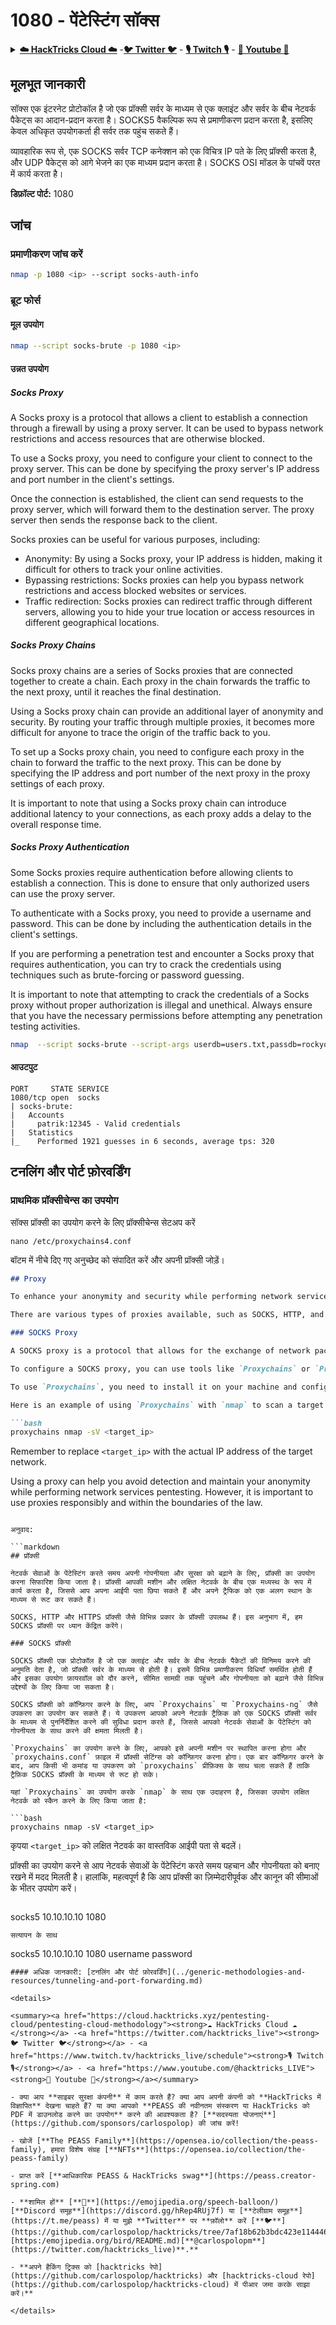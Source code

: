 # 1080 - पेंटेस्टिंग सॉक्स

<details>

<summary><a href="https://cloud.hacktricks.xyz/pentesting-cloud/pentesting-cloud-methodology"><strong>☁️ HackTricks Cloud ☁️</strong></a> -<a href="https://twitter.com/hacktricks_live"><strong>🐦 Twitter 🐦</strong></a> - <a href="https://www.twitch.tv/hacktricks_live/schedule"><strong>🎙️ Twitch 🎙️</strong></a> - <a href="https://www.youtube.com/@hacktricks_LIVE"><strong>🎥 Youtube 🎥</strong></a></summary>

- क्या आप **साइबर सुरक्षा कंपनी** में काम करते हैं? क्या आप अपनी कंपनी को **हैकट्रिक्स में विज्ञापित** देखना चाहते हैं? या क्या आपको **PEASS की नवीनतम संस्करण या HackTricks को PDF में डाउनलोड करने का उपयोग** करना चाहिए? [**सदस्यता योजनाएं**](https://github.com/sponsors/carlospolop) की जांच करें!

- खोजें [**The PEASS Family**](https://opensea.io/collection/the-peass-family), हमारा विशेष संग्रह [**NFTs**](https://opensea.io/collection/the-peass-family)

- प्राप्त करें [**आधिकारिक PEASS & HackTricks swag**](https://peass.creator-spring.com)

- **शामिल हों** [**💬**](https://emojipedia.org/speech-balloon/) [**Discord समूह**](https://discord.gg/hRep4RUj7f) या [**टेलीग्राम समूह**](https://t.me/peass) या **फॉलो** करें मुझे **Twitter** [**🐦**](https://github.com/carlospolop/hacktricks/tree/7af18b62b3bdc423e11444677a6a73d4043511e9/\[https:/emojipedia.org/bird/README.md)[**@carlospolopm**](https://twitter.com/hacktricks_live)**.**

- **अपने हैकिंग ट्रिक्स साझा करें द्वारा PRs सबमिट करके [hacktricks repo](https://github.com/carlospolop/hacktricks) और [hacktricks-cloud repo](https://github.com/carlospolop/hacktricks-cloud)**.

</details>

## मूलभूत जानकारी

सॉक्स एक इंटरनेट प्रोटोकॉल है जो एक प्रॉक्सी सर्वर के माध्यम से एक क्लाइंट और सर्वर के बीच नेटवर्क पैकेट्स का आदान-प्रदान करता है। SOCKS5 वैकल्पिक रूप से प्रमाणीकरण प्रदान करता है, इसलिए केवल अधिकृत उपयोगकर्ता ही सर्वर तक पहुंच सकते हैं।

व्यावहारिक रूप से, एक SOCKS सर्वर TCP कनेक्शन को एक विचित्र IP पते के लिए प्रॉक्सी करता है, और UDP पैकेट्स को आगे भेजने का एक माध्यम प्रदान करता है। SOCKS OSI मॉडल के पांचवें परत में कार्य करता है।

**डिफ़ॉल्ट पोर्ट:** 1080

## जांच

### प्रमाणीकरण जांच करें
```bash
nmap -p 1080 <ip> --script socks-auth-info
```
### ब्रूट फोर्स

#### मूल उपयोग
```bash
nmap --script socks-brute -p 1080 <ip>
```
#### उन्नत उपयोग

##### Socks Proxy

A Socks proxy is a protocol that allows a client to establish a connection through a firewall by using a proxy server. It can be used to bypass network restrictions and access resources that are otherwise blocked.

To use a Socks proxy, you need to configure your client to connect to the proxy server. This can be done by specifying the proxy server's IP address and port number in the client's settings.

Once the connection is established, the client can send requests to the proxy server, which will forward them to the destination server. The proxy server then sends the response back to the client.

Socks proxies can be useful for various purposes, including:

- Anonymity: By using a Socks proxy, your IP address is hidden, making it difficult for others to track your online activities.
- Bypassing restrictions: Socks proxies can help you bypass network restrictions and access blocked websites or services.
- Traffic redirection: Socks proxies can redirect traffic through different servers, allowing you to hide your true location or access resources in different geographical locations.

##### Socks Proxy Chains

Socks proxy chains are a series of Socks proxies that are connected together to create a chain. Each proxy in the chain forwards the traffic to the next proxy, until it reaches the final destination.

Using a Socks proxy chain can provide an additional layer of anonymity and security. By routing your traffic through multiple proxies, it becomes more difficult for anyone to trace the origin of the traffic back to you.

To set up a Socks proxy chain, you need to configure each proxy in the chain to forward the traffic to the next proxy. This can be done by specifying the IP address and port number of the next proxy in the proxy settings of each proxy.

It is important to note that using a Socks proxy chain can introduce additional latency to your connections, as each proxy adds a delay to the overall response time.

##### Socks Proxy Authentication

Some Socks proxies require authentication before allowing clients to establish a connection. This is done to ensure that only authorized users can use the proxy server.

To authenticate with a Socks proxy, you need to provide a username and password. This can be done by including the authentication details in the client's settings.

If you are performing a penetration test and encounter a Socks proxy that requires authentication, you can try to crack the credentials using techniques such as brute-forcing or password guessing.

It is important to note that attempting to crack the credentials of a Socks proxy without proper authorization is illegal and unethical. Always ensure that you have the necessary permissions before attempting any penetration testing activities.
```bash
nmap  --script socks-brute --script-args userdb=users.txt,passdb=rockyou.txt,unpwdb.timelimit=30m -p 1080 <ip>
```
#### आउटपुट
```
PORT     STATE SERVICE
1080/tcp open  socks
| socks-brute:
|   Accounts
|     patrik:12345 - Valid credentials
|   Statistics
|_    Performed 1921 guesses in 6 seconds, average tps: 320
```
## टनलिंग और पोर्ट फ़ोरवर्डिंग

### प्राथमिक प्रॉक्सीचेन्स का उपयोग

सॉक्स प्रॉक्सी का उपयोग करने के लिए प्रॉक्सीचेन्स सेटअप करें
```
nano /etc/proxychains4.conf
```
बॉटम में नीचे दिए गए अनुच्छेद को संपादित करें और अपनी प्रॉक्सी जोड़ें।

```markdown
## Proxy

To enhance your anonymity and security while performing network services pentesting, it is recommended to use a proxy. A proxy acts as an intermediary between your machine and the target network, allowing you to hide your IP address and route your traffic through a different location.

There are various types of proxies available, such as SOCKS, HTTP, and HTTPS proxies. In this section, we will focus on SOCKS proxies.

### SOCKS Proxy

A SOCKS proxy is a protocol that allows for the exchange of network packets between a client and a server through a proxy server. It supports various authentication methods and can be used for different purposes, including bypassing firewalls, accessing restricted content, and enhancing privacy.

To configure a SOCKS proxy, you can use tools like `Proxychains` or `Proxychains-ng`. These tools allow you to redirect your network traffic through a SOCKS proxy server, providing you with the ability to perform network services pentesting anonymously.

To use `Proxychains`, you need to install it on your machine and configure the proxy settings in the `proxychains.conf` file. Once configured, you can run any command or tool with `proxychains` prefix to route the traffic through the SOCKS proxy.

Here is an example of using `Proxychains` with `nmap` to scan a target network:

```bash
proxychains nmap -sV <target_ip>
```

Remember to replace `<target_ip>` with the actual IP address of the target network.

Using a proxy can help you avoid detection and maintain your anonymity while performing network services pentesting. However, it is important to use proxies responsibly and within the boundaries of the law.
```

अनुवाद:

```markdown
## प्रॉक्सी

नेटवर्क सेवाओं के पेंटेस्टिंग करते समय अपनी गोपनीयता और सुरक्षा को बढ़ाने के लिए, प्रॉक्सी का उपयोग करना सिफारिश किया जाता है। प्रॉक्सी आपकी मशीन और लक्षित नेटवर्क के बीच एक मध्यस्थ के रूप में कार्य करता है, जिससे आप अपना आईपी पता छिपा सकते हैं और अपने ट्रैफिक को एक अलग स्थान के माध्यम से रूट कर सकते हैं।

SOCKS, HTTP और HTTPS प्रॉक्सी जैसे विभिन्न प्रकार के प्रॉक्सी उपलब्ध हैं। इस अनुभाग में, हम SOCKS प्रॉक्सी पर ध्यान केंद्रित करेंगे।

### SOCKS प्रॉक्सी

SOCKS प्रॉक्सी एक प्रोटोकॉल है जो एक क्लाइंट और सर्वर के बीच नेटवर्क पैकेटों की विनिमय करने की अनुमति देता है, जो प्रॉक्सी सर्वर के माध्यम से होती है। इसमें विभिन्न प्रमाणीकरण विधियाँ समर्थित होती हैं और इसका उपयोग फ़ायरवॉल को दौर करने, सीमित सामग्री तक पहुंचने और गोपनीयता को बढ़ाने जैसे विभिन्न उद्देश्यों के लिए किया जा सकता है।

SOCKS प्रॉक्सी को कॉन्फ़िगर करने के लिए, आप `Proxychains` या `Proxychains-ng` जैसे उपकरण का उपयोग कर सकते हैं। ये उपकरण आपको अपने नेटवर्क ट्रैफ़िक को एक SOCKS प्रॉक्सी सर्वर के माध्यम से पुनर्निर्देशित करने की सुविधा प्रदान करते हैं, जिससे आपको नेटवर्क सेवाओं के पेंटेस्टिंग को गोपनीयता के साथ करने की क्षमता मिलती है।

`Proxychains` का उपयोग करने के लिए, आपको इसे अपनी मशीन पर स्थापित करना होगा और `proxychains.conf` फ़ाइल में प्रॉक्सी सेटिंग्स को कॉन्फ़िगर करना होगा। एक बार कॉन्फ़िगर करने के बाद, आप किसी भी कमांड या उपकरण को `proxychains` प्रीफ़िक्स के साथ चला सकते हैं ताकि ट्रैफ़िक SOCKS प्रॉक्सी के माध्यम से रूट हो सके।

यहां `Proxychains` का उपयोग करके `nmap` के साथ एक उदाहरण है, जिसका उपयोग लक्षित नेटवर्क को स्कैन करने के लिए किया जाता है:

```bash
proxychains nmap -sV <target_ip>
```

कृपया `<target_ip>` को लक्षित नेटवर्क का वास्तविक आईपी पता से बदलें।

प्रॉक्सी का उपयोग करने से आप नेटवर्क सेवाओं के पेंटेस्टिंग करते समय पहचान और गोपनीयता को बनाए रखने में मदद मिलती है। हालांकि, महत्वपूर्ण है कि आप प्रॉक्सी का ज़िम्मेदारीपूर्वक और कानून की सीमाओं के भीतर उपयोग करें।
```
```
socks5 10.10.10.10 1080
```
सत्यापन के साथ
```
socks5 10.10.10.10 1080 username password
```
#### अधिक जानकारी: [टनलिंग और पोर्ट फ़ोरवर्डिंग](../generic-methodologies-and-resources/tunneling-and-port-forwarding.md)

<details>

<summary><a href="https://cloud.hacktricks.xyz/pentesting-cloud/pentesting-cloud-methodology"><strong>☁️ HackTricks Cloud ☁️</strong></a> -<a href="https://twitter.com/hacktricks_live"><strong>🐦 Twitter 🐦</strong></a> - <a href="https://www.twitch.tv/hacktricks_live/schedule"><strong>🎙️ Twitch 🎙️</strong></a> - <a href="https://www.youtube.com/@hacktricks_LIVE"><strong>🎥 Youtube 🎥</strong></a></summary>

- क्या आप **साइबर सुरक्षा कंपनी** में काम करते हैं? क्या आप अपनी कंपनी को **HackTricks में विज्ञापित** देखना चाहते हैं? या क्या आपको **PEASS की नवीनतम संस्करण या HackTricks को PDF में डाउनलोड करने का उपयोग** करने की आवश्यकता है? [**सदस्यता योजनाएं**](https://github.com/sponsors/carlospolop) की जांच करें!

- खोजें [**The PEASS Family**](https://opensea.io/collection/the-peass-family), हमारा विशेष संग्रह [**NFTs**](https://opensea.io/collection/the-peass-family)

- प्राप्त करें [**आधिकारिक PEASS & HackTricks swag**](https://peass.creator-spring.com)

- **शामिल हों** [**💬**](https://emojipedia.org/speech-balloon/) [**Discord समूह**](https://discord.gg/hRep4RUj7f) या [**टेलीग्राम समूह**](https://t.me/peass) में या मुझे **Twitter** पर **फ़ॉलो** करें [**🐦**](https://github.com/carlospolop/hacktricks/tree/7af18b62b3bdc423e11444677a6a73d4043511e9/\[https:/emojipedia.org/bird/README.md)[**@carlospolopm**](https://twitter.com/hacktricks_live)**.**

- **अपने हैकिंग ट्रिक्स को [hacktricks रेपो](https://github.com/carlospolop/hacktricks) और [hacktricks-cloud रेपो](https://github.com/carlospolop/hacktricks-cloud) में पीआर जमा करके साझा करें।**

</details>
